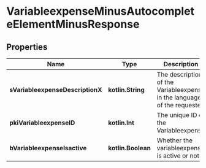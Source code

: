 
# VariableexpenseMinusAutocompleteElementMinusResponse

## Properties
Name | Type | Description | Notes
------------ | ------------- | ------------- | -------------
**sVariableexpenseDescriptionX** | **kotlin.String** | The description of the Variableexpense in the language of the requester | 
**pkiVariableexpenseID** | **kotlin.Int** | The unique ID of the Variableexpense | 
**bVariableexpenseIsactive** | **kotlin.Boolean** | Whether the variableexpense is active or not | 



